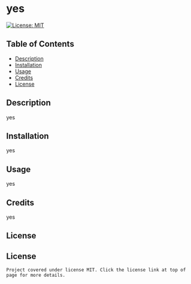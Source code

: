 # yes
  [![License: MIT](https://img.shields.io/badge/License-MIT-yellow.svg)](https://opensource.org/licenses/MIT)
  ## Table of Contents
  * [Description](#description)
  * [Installation](#installation)
  * [Usage](#usage)
  * [Credits](#credits)
  * [License](#license)

  ## Description
  yes

  ## Installation
  yes

  ## Usage
  yes

  ## Credits
  yes
  
  ## License


  ## License
    Project covered under license MIT. Click the license link at top of page for more details.
